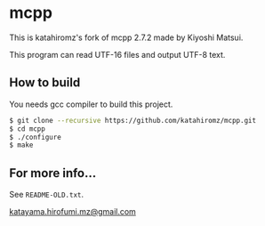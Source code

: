 # mcpp

This is katahiromz's fork of mcpp 2.7.2 made by Kiyoshi Matsui.

This program can read UTF-16 files and output UTF-8 text.

## How to build

You needs gcc compiler to build this project.

```bash
$ git clone --recursive https://github.com/katahiromz/mcpp.git
$ cd mcpp
$ ./configure
$ make
```

## For more info...

See `README-OLD.txt`.

katayama.hirofumi.mz@gmail.com
